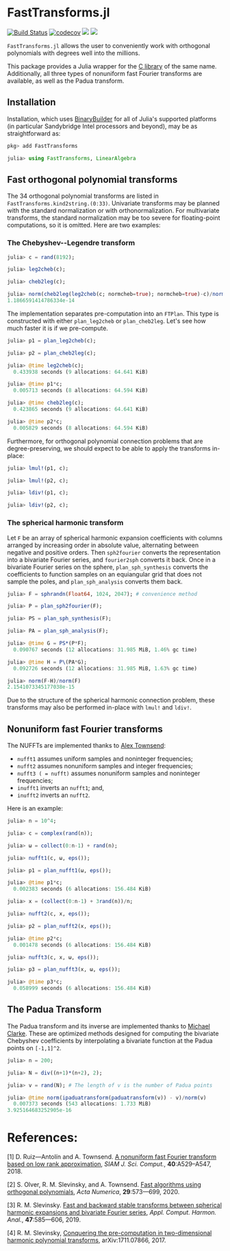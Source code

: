 # FastTransforms.jl

[![Build Status](https://github.com/JuliaApproximation/FastTransforms.jl/workflows/CI/badge.svg)](https://github.com/JuliaApproximation/FastTransforms.jl/actions?query=workflow%3ACI) [![codecov](https://codecov.io/gh/JuliaApproximation/FastTransforms.jl/branch/master/graph/badge.svg)](https://codecov.io/gh/JuliaApproximation/FastTransforms.jl) [![](https://img.shields.io/badge/docs-stable-blue.svg)](https://JuliaApproximation.github.io/FastTransforms.jl/stable) [![](https://img.shields.io/badge/docs-dev-blue.svg)](https://JuliaApproximation.github.io/FastTransforms.jl/dev)

`FastTransforms.jl` allows the user to conveniently work with orthogonal polynomials with degrees well into the millions.

This package provides a Julia wrapper for the [C library](https://github.com/MikaelSlevinsky/FastTransforms) of the same name. Additionally, all three types of nonuniform fast Fourier transforms are available, as well as the Padua transform.

## Installation

Installation, which uses [BinaryBuilder](https://github.com/JuliaPackaging/BinaryBuilder.jl) for all of Julia's supported platforms (in particular Sandybridge Intel processors and beyond), may be as straightforward as:

```julia
pkg> add FastTransforms

julia> using FastTransforms, LinearAlgebra

```

## Fast orthogonal polynomial transforms

The 34 orthogonal polynomial transforms are listed in `FastTransforms.kind2string.(0:33)`. Univariate transforms may be planned with the standard normalization or with orthonormalization. For multivariate transforms, the standard normalization may be too severe for floating-point computations, so it is omitted. Here are two examples:

### The Chebyshev--Legendre transform

```julia
julia> c = rand(8192);

julia> leg2cheb(c);

julia> cheb2leg(c);

julia> norm(cheb2leg(leg2cheb(c; normcheb=true); normcheb=true)-c)/norm(c)
1.1866591414786334e-14

```

The implementation separates pre-computation into an `FTPlan`. This type is constructed with either `plan_leg2cheb` or `plan_cheb2leg`. Let's see how much faster it is if we pre-compute.

```julia
julia> p1 = plan_leg2cheb(c);

julia> p2 = plan_cheb2leg(c);

julia> @time leg2cheb(c);
  0.433938 seconds (9 allocations: 64.641 KiB)

julia> @time p1*c;
  0.005713 seconds (8 allocations: 64.594 KiB)

julia> @time cheb2leg(c);
  0.423865 seconds (9 allocations: 64.641 KiB)

julia> @time p2*c;
  0.005829 seconds (8 allocations: 64.594 KiB)

```

Furthermore, for orthogonal polynomial connection problems that are degree-preserving, we should expect to be able to apply the transforms in-place:

```julia
julia> lmul!(p1, c);

julia> lmul!(p2, c);

julia> ldiv!(p1, c);

julia> ldiv!(p2, c);

```

### The spherical harmonic transform

Let `F` be an array of spherical harmonic expansion coefficients with columns arranged by increasing order in absolute value, alternating between negative and positive orders. Then `sph2fourier` converts the representation into a bivariate Fourier series, and `fourier2sph` converts it back. Once in a bivariate Fourier series on the sphere, `plan_sph_synthesis` converts the coefficients to function samples on an equiangular grid that does not sample the poles, and `plan_sph_analysis` converts them back.

```julia
julia> F = sphrandn(Float64, 1024, 2047); # convenience method

julia> P = plan_sph2fourier(F);

julia> PS = plan_sph_synthesis(F);

julia> PA = plan_sph_analysis(F);

julia> @time G = PS*(P*F);
  0.090767 seconds (12 allocations: 31.985 MiB, 1.46% gc time)

julia> @time H = P\(PA*G);
  0.092726 seconds (12 allocations: 31.985 MiB, 1.63% gc time)

julia> norm(F-H)/norm(F)
2.1541073345177038e-15

```

Due to the structure of the spherical harmonic connection problem, these transforms may also be performed in-place with `lmul!` and `ldiv!`.

## Nonuniform fast Fourier transforms

The NUFFTs are implemented thanks to [Alex Townsend](https://github.com/ajt60gaibb):
 - `nufft1` assumes uniform samples and noninteger frequencies;
 - `nufft2` assumes nonuniform samples and integer frequencies;
 - `nufft3 ( = nufft)` assumes nonuniform samples and noninteger frequencies;
 - `inufft1` inverts an `nufft1`; and,
 - `inufft2` inverts an `nufft2`.

Here is an example:

```julia
julia> n = 10^4;

julia> c = complex(rand(n));

julia> ω = collect(0:n-1) + rand(n);

julia> nufft1(c, ω, eps());

julia> p1 = plan_nufft1(ω, eps());

julia> @time p1*c;
  0.002383 seconds (6 allocations: 156.484 KiB)

julia> x = (collect(0:n-1) + 3rand(n))/n;

julia> nufft2(c, x, eps());

julia> p2 = plan_nufft2(x, eps());

julia> @time p2*c;
  0.001478 seconds (6 allocations: 156.484 KiB)

julia> nufft3(c, x, ω, eps());

julia> p3 = plan_nufft3(x, ω, eps());

julia> @time p3*c;
  0.058999 seconds (6 allocations: 156.484 KiB)

```

## The Padua Transform

The Padua transform and its inverse are implemented thanks to [Michael Clarke](https://github.com/MikeAClarke). These are optimized methods designed for computing the bivariate Chebyshev coefficients by interpolating a bivariate function at the Padua points on `[-1,1]^2`.

```julia
julia> n = 200;

julia> N = div((n+1)*(n+2), 2);

julia> v = rand(N); # The length of v is the number of Padua points

julia> @time norm(ipaduatransform(paduatransform(v)) - v)/norm(v)
  0.007373 seconds (543 allocations: 1.733 MiB)
3.925164683252905e-16

```

# References:

   [1]  D. Ruiz—Antolín and A. Townsend. <a href="https://doi.org/10.1137/17M1134822">A nonuniform fast Fourier transform based on low rank approximation</a>, *SIAM J. Sci. Comput.*, **40**:A529–A547, 2018.

   [2] S. Olver, R. M. Slevinsky, and A. Townsend. <a href="https://doi.org/10.1017/S0962492920000045">Fast algorithms using orthogonal polynomials</a>, *Acta Numerica*, **29**:573—699, 2020.

   [3]  R. M. Slevinsky. <a href="https://doi.org/10.1016/j.acha.2017.11.001">Fast and backward stable transforms between spherical harmonic expansions and bivariate Fourier series</a>, *Appl. Comput. Harmon. Anal.*, **47**:585—606, 2019.

   [4]  R. M. Slevinsky, <a href="https://arxiv.org/abs/1711.07866">Conquering the pre-computation in two-dimensional harmonic polynomial transforms</a>, arXiv:1711.07866, 2017.
